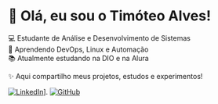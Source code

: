 # 👋 Olá, eu sou o Timóteo Alves!

💻 Estudante de Análise e Desenvolvimento de Sistemas  
🚀 Aprendendo DevOps, Linux e Automação  
📚 Atualmente estudando na DIO e na Alura  

✨ Aqui compartilho meus projetos, estudos e experimentos!

[![LinkedIn](https://img.shields.io/badge/LinkedIn-blue)](https://www.linkedin.com/timotealves)].
[![GitHub](https://img.shields.io/badge/GitHub-black)](https://github.com/Timotealves)
